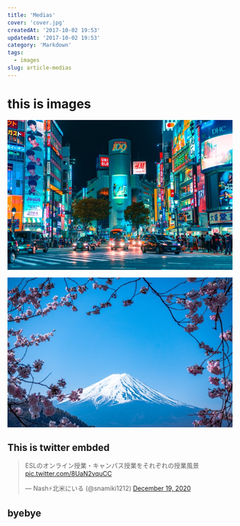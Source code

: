 ```yaml
---
title: 'Medias'
cover: 'cover.jpg'
createdAt: '2017-10-02 19:53'
updatedAt: '2017-10-02 19:53'
category: 'Markdown'
tags:
  - images
slug: article-medias
---
```


# this is images

![this-is-image1](./1.jpg)

![this-is-image2](./2.jpg)

## This is twitter embded

<!-- Twitter -->
<blockquote class="twitter-tweet"><p lang="ja" dir="ltr">ESLのオンライン授業・キャンパス授業をそれぞれの授業風景 <a href="https://t.co/8UaN2vquCC">pic.twitter.com/8UaN2vquCC</a></p>&mdash; Nash⚡️北米にいる (@snamiki1212) <a href="https://twitter.com/snamiki1212/status/1340113804407971840?ref_src=twsrc%5Etfw">December 19, 2020</a></blockquote> <script async src="https://platform.twitter.com/widgets.js" charset="utf-8"></script>
<!--  -->

## byebye

